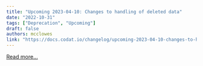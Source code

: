 ```yaml
---
title: "Upcoming 2023-04-10: Changes to handling of deleted data"
date: "2022-10-31"
tags: ["Deprecation", "Upcoming"]
draft: false
authors: mcclowes
link: "https://docs.codat.io/changelog/upcoming-2023-04-10-changes-to-handling-of-deleted-data"
---
```


[Read more...](https://docs.codat.io/changelog/upcoming-2023-04-10-changes-to-handling-of-deleted-data)

<!--truncate-->
